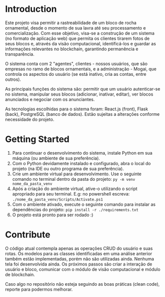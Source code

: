 # Introduction 

Este projeto visa permitir a rastreabilidade de um bloco de rocha ornamental, desde o momento de sua lavra
até seu processamento e comercialização. Com esse objetivo, visa-se a construção de um sistema 
(no formato de aplicação web) que permita os clientes tirarem fotos de seus blocos e, através da visão computacional, 
identificá-los e guardar as informações relevantes no blockchain, garantindo permanência e transparência.

O sistema conta com 2 "agentes", clientes - nossos usuários, que são empresas no ramo de blocos ornamentais, 
e a administração - Mogai, que controla os aspectos do usuário (se está inativo, cria as contas, entre outros).

As principais funções do sistema são: permitir que um usuário autenticar-se no sistema, manipular seus blocos 
(adicionar, inativar, editar), ver blocos anunciados e negociar com os anunciantes.

As tecnologias escolhidas para o sistema foram: React.js (front), Flask (back), PostgreSQL (banco de dados). 
Estão sujeitas a alterações conforme necessidade do projeto. 

# Getting Started
1. Para continuar o desenvolvimento do sistema, instale Python em sua máquina (ou ambiente de sua preferência).
2. Com o Python devidamente instalado e configurado, abra o local do projeto (na IDE ou outro programa de sua preferência).
3. Crie um ambiente virtual para desenvolvimento. Use o seguinte comando no terminal dentro da pasta do projeto: ``py -m venv nome_da_pasta_venv``
4. Após a criação do ambiente virtual, ative-o utilizando o script apropriado para seu terminal. E.g: no powershell escreva: ``./nome_da_pasta_venv/Scripts/Activate.ps1``
5. Com o ambiente ativado, execute o seguinte comando para instalar as dependências do projeto: ``pip install -r ./requirements.txt``
6. O projeto está pronto para ser rodado :)

# Contribute
O código atual contempla apenas as operações CRUD do usuário e suas rotas. Os modelos para as classes identificadas
em uma análise anterior também estão implementadas, porém não são utilizadas ainda. Nenhuma tela foi desenvolvida ainda.
Os próximos passos são criar a interação de usuário e bloco, comunicar com o módulo de visão computacional e módulo
de blockchain.

Caso algo no repositório não esteja seguindo as boas práticas (clean code), reporte para podermos melhorar.